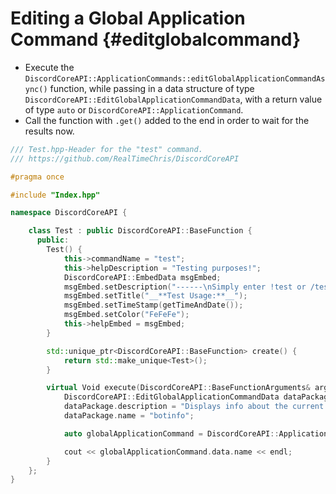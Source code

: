 Editing a Global Application Command {#editglobalcommand}
============
- Execute the `DiscordCoreAPI::ApplicationCommands::editGlobalApplicationCommandAsync()` function, while passing in a data structure of type `DiscordCoreAPI::EditGlobalApplicationCommandData`, with a return value of type `auto` or `DiscordCoreAPI::ApplicationCommand`.
- Call the function with `.get()` added to the end in order to wait for the results now.

```cpp
/// Test.hpp-Header for the "test" command.
/// https://github.com/RealTimeChris/DiscordCoreAPI

#pragma once

#include "Index.hpp"

namespace DiscordCoreAPI {

	class Test : public DiscordCoreAPI::BaseFunction {
	  public:
		Test() {
			this->commandName = "test";
			this->helpDescription = "Testing purposes!";
			DiscordCoreAPI::EmbedData msgEmbed;
			msgEmbed.setDescription("------\nSimply enter !test or /test!\n------");
			msgEmbed.setTitle("__**Test Usage:**__");
			msgEmbed.setTimeStamp(getTimeAndDate());
			msgEmbed.setColor("FeFeFe");
			this->helpEmbed = msgEmbed;
		}

		std::unique_ptr<DiscordCoreAPI::BaseFunction> create() {
			return std::make_unique<Test>();
		}

		virtual Void execute(DiscordCoreAPI::BaseFunctionArguments& args) {
			DiscordCoreAPI::EditGlobalApplicationCommandData dataPackage;
			dataPackage.description = "Displays info about the current bot.";
			dataPackage.name = "botinfo";

			auto globalApplicationCommand = DiscordCoreAPI::ApplicationCommands::editGlobalApplicationCommandAsync(dataPackage).get();

			cout << globalApplicationCommand.data.name << endl;
		}
	};
}

```